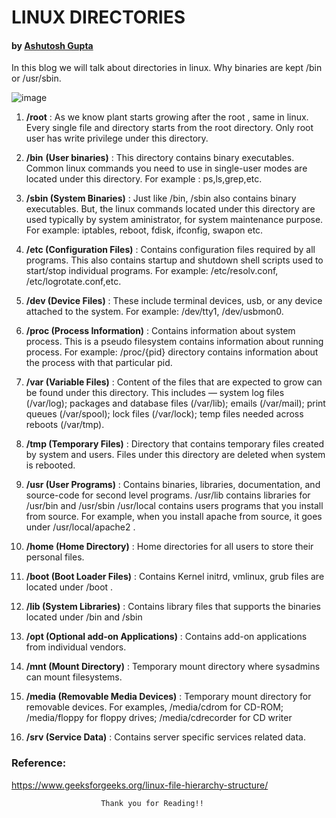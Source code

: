 # LINUX DIRECTORIES
#### by [Ashutosh Gupta](https://github.com/m3tac1ph4r)

In this blog we will talk about directories in linux. Why binaries are kept /bin or /usr/sbin.

![image](https://static.thegeekstuff.com/wp-content/uploads/2010/11/filesystem-structure.png)

1. **/root** : As we know plant starts growing after the root , same in linux. Every single file and directory starts from the root directory. Only root user has write privilege under this directory. 

2. **/bin** **(User binaries)** : This directory contains binary executables. Common linux commands you need to use in single-user modes are located under this directory.
For example : ps,ls,grep,etc.

3. **/sbin (System Binaries)** : Just like /bin, /sbin also contains binary executables.
But, the linux commands located under this directory are used typically by system aministrator, for system maintenance purpose. For example: iptables, reboot, fdisk, ifconfig, swapon etc.

4. **/etc (Configuration Files)** : Contains configuration files required by all programs.
This also contains startup and shutdown shell scripts used to start/stop individual programs.
For example: /etc/resolv.conf, /etc/logrotate.conf,etc.

5. **/dev (Device Files)** : These include terminal devices, usb, or any device attached to the system.
For example: /dev/tty1, /dev/usbmon0.

6. **/proc (Process Information)** : Contains information about system process. This is a pseudo filesystem contains information about running process. For example: /proc/{pid} directory contains information about the process with that particular pid.

7. **/var (Variable Files)** : Content of the files that are expected to grow can be found under this directory.
This includes — system log files (/var/log); packages and database files (/var/lib); emails (/var/mail); print queues (/var/spool); lock files (/var/lock); temp files needed across reboots (/var/tmp).

8. **/tmp (Temporary Files)** : Directory that contains temporary files created by system and users.
Files under this directory are deleted when system is rebooted.

9. **/usr (User Programs)** : Contains binaries, libraries, documentation, and source-code for second level programs. /usr/lib contains libraries for /usr/bin and /usr/sbin
/usr/local contains users programs that you install from source. For example, when you install apache from source, it goes under /usr/local/apache2 . 

10. **/home (Home Directory)** : Home directories for all users to store their personal files. 

11. **/boot (Boot Loader Files)** : Contains Kernel initrd, vmlinux, grub files are located under /boot .

12. **/lib (System Libraries)** : Contains library files that supports the binaries located under /bin and /sbin

13. **/opt (Optional add-on Applications)** : Contains add-on applications from individual vendors.

14. **/mnt (Mount Directory)** : Temporary mount directory where sysadmins can mount filesystems.

15. **/media (Removable Media Devices)** : Temporary mount directory for removable devices.
For examples, /media/cdrom for CD-ROM; /media/floppy for floppy drives; /media/cdrecorder for CD writer

16. **/srv (Service Data)** : Contains server specific services related data.


### Reference:
https://www.geeksforgeeks.org/linux-file-hierarchy-structure/


                        Thank you for Reading!!